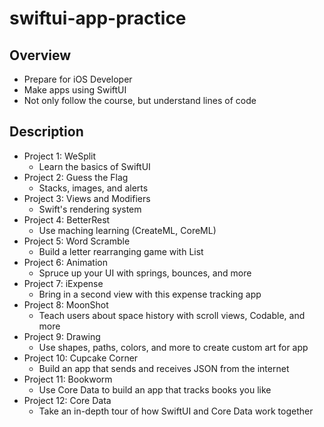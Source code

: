 # swiftui-app-practice

## Overview
- Prepare for iOS Developer
- Make apps using SwiftUI
- Not only follow the course, but understand lines of code

## Description
- Project 1: WeSplit
  - Learn the basics of SwiftUI
- Project 2: Guess the Flag
  - Stacks, images, and alerts
- Project 3: Views and Modifiers
  - Swift's rendering system
- Project 4: BetterRest
  - Use maching learning (CreateML, CoreML)
- Project 5: Word Scramble
  - Build a letter rearranging game with List
- Project 6: Animation
  - Spruce up your UI with springs, bounces, and more
- Project 7: iExpense
  - Bring in a second view with this expense tracking app
- Project 8: MoonShot
  - Teach users about space history with scroll views, Codable, and more
- Project 9: Drawing
  - Use shapes, paths, colors, and more to create custom art for app
- Project 10: Cupcake Corner
  - Build an app that sends and receives JSON from the internet
- Project 11: Bookworm
  - Use Core Data to build an app that tracks books you like
- Project 12: Core Data
  - Take an in-depth tour of how SwiftUI and Core Data work together
